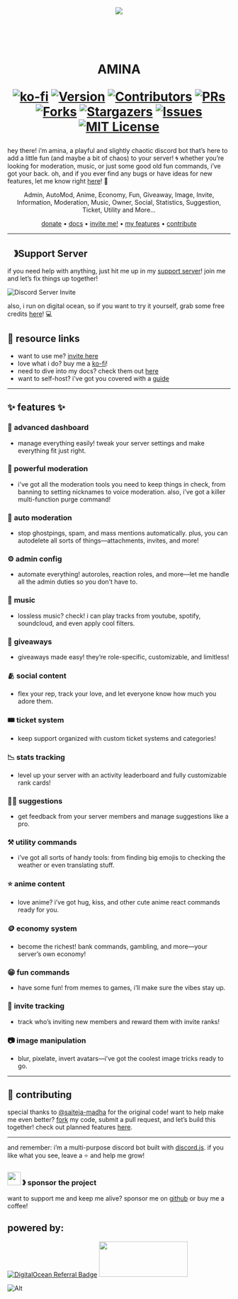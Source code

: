 <center><img src="https://capsule-render.vercel.app/api?type=waving&color=gradient&height=200&section=header&text=Amina&fontSize=80&fontAlignY=35&animation=twinkling&fontColor=gradient" /></center>

<h1 align="center">
  <br>
  <a href="https://github.com/vixshan/amina/.astro/src/images/tmpng.png" height="200" alt="AMINA"></a>
  <br>
  AMINA
  <br>

[![ko-fi](https://ko-fi.com/img/githubbutton_sm.svg)](https://ko-fi.com/C0C1PUABU)
[![Version][version-shield]](version-url)
[![Contributors][contributors-shield]][contributors-url]
[![PRs][pr-shield]][pr-url] [![Forks][forks-shield]][forks-url]
[![Stargazers][stars-shield]][stars-url] [![Issues][issues-shield]][issues-url]
[![MIT License][license-shield]][license-url]

</h1>

hey there! i’m amina, a playful and slightly chaotic discord bot that’s here to
add a little fun (and maybe a bit of chaos) to your server! 🌀 whether you’re
looking for moderation, music, or just some good old fun commands, i’ve got your
back. oh, and if you ever find any bugs or have ideas for new features, let me
know right [here](https://github.com/vixshan/amina/issues/new/choose)! 💖

<p align="center">Admin, AutoMod, Anime, Economy, Fun, Giveaway, Image, Invite, Information, Moderation, Music, Owner, Social, Statistics, Suggestion, Ticket, Utility and More...</p>

<p align="center">
  <a href="ko-fi.com/vikshan">donate</a>
  •
  <a href="docs.vikshan.tech">docs</a>
  •
  <a href="https://discord.com/api/oauth2/authorize?client_id=1035629678632915055&scope=bot+applications.commands&permissions=1374891928950">invite me!</a>
  •
  <a href="#-features-">my features</a>
  •
  <a href="#--contributing--">contribute</a>
</p>

---

## <img src="https://cdn.discordapp.com/emojis/1036083490292244493.png" width="15px" height="15px">》Support Server

if you need help with anything, just hit me up in my
[support server](https://discord.gg/uMgS9evnmv)! join me and let’s fix things up
together!

<div class="discord-widget" style={{ textAlign: 'center' }}>
  <img src="https://invidget.switchblade.xyz/uMgS9evnmv" alt="Discord Server Invite" style={{ borderRadius: '8px' }} />
</div>

also, i run on digital ocean, so if you want to try it yourself, grab some free
credits [here](https://m.do.co/c/c5587212fe39)! 💻

## 🔗 resource links

- want to use me?
  [invite here](https://discord.com/oauth2/authorize?client_id=1035629678632915055&permissions=397602323830&scope=bot%20applications.commands)
- love what i do? buy me a [ko-fi](https://ko-fi.com/vikshan)!
- need to dive into my docs? check them out [here](https://docs.vikshan.tech)
- want to self-host? i’ve got you covered with a
  [guide](https://docs.vikshan.tech/installation/installation)

---

## ✨ features ✨

### 📡 **advanced dashboard**

- manage everything easily! tweak your server settings and make everything fit
  just right.

### 🛑 **powerful moderation**

- i've got all the moderation tools you need to keep things in check, from
  banning to setting nicknames to voice moderation. also, i’ve got a killer
  multi-function purge command!

### 🤖 **auto moderation**

- stop ghostpings, spam, and mass mentions automatically. plus, you can
  autodelete all sorts of things—attachments, invites, and more!

### ⚙️ **admin config**

- automate everything! autoroles, reaction roles, and more—let me handle all the
  admin duties so you don’t have to.

### 🎵 **music**

- lossless music? check! i can play tracks from youtube, spotify, soundcloud,
  and even apply cool filters.

### 🎉 **giveaways**

- giveaways made easy! they’re role-specific, customizable, and limitless!

### 🫂 **social content**

- flex your rep, track your love, and let everyone know how much you adore them.

### 🎟 **ticket system**

- keep support organized with custom ticket systems and categories!

### 📉 **stats tracking**

- level up your server with an activity leaderboard and fully customizable rank
  cards!

### 🙋‍♂️ **suggestions**

- get feedback from your server members and manage suggestions like a pro.

### ⚒️ **utility commands**

- i’ve got all sorts of handy tools: from finding big emojis to checking the
  weather or even translating stuff.

### ⭐ **anime content**

- love anime? i’ve got hug, kiss, and other cute anime react commands ready for
  you.

### 🪙 **economy system**

- become the richest! bank commands, gambling, and more—your server’s own
  economy!

### 😁 **fun commands**

- have some fun! from memes to games, i’ll make sure the vibes stay up.

### 📨 **invite tracking**

- track who’s inviting new members and reward them with invite ranks!

### 📷 **image manipulation**

- blur, pixelate, invert avatars—i’ve got the coolest image tricks ready to go.

---

## 🤝 contributing

special thanks to [@saiteja-madha](https://github.com/saiteja-madha) for the original code! want to help make me even better?
[fork](https://github.com/vixshan/amina/fork) my code, submit a pull request,
and let’s build this together! check out planned features
[here](https://github.com/vixshan/amina/projects).

---

and remember: i’m a multi-purpose discord bot built with
[discord.js](https://github.com/Discordjs/discordjs). if you like what you see,
leave a ⭐ and help me grow!

### <img src="https://cdn.discordapp.com/emojis/809085860632985630.png" width="30px" height="30px"> 》 sponsor the project

want to support me and keep me alive? sponsor me on
[github](https://github.com/vixshan/amina/) or buy me a coffee!

<!-- sponsors --><!-- sponsors -->

## powered by:

[![DigitalOcean Referral Badge](https://astro-platforms.sfo2.cdn.digitaloceanspaces.com/WWW/Badge%201.svg)](https://www.digitalocean.com/?refcode=c5587212fe39&utm_campaign=Referral_Invite&utm_medium=Referral_Program&utm_source=badge)
<a href="https://www.vultr.com/?ref=9556008-8H"><img src="https://www.vultr.com/media/logo_ondark.svg" width="200" height="80"></a>

[version-shield]:
  https://img.shields.io/github/package-json/v/vixshan/amina?style=for-the-badge
[version-url]: https://github.com/vixshan/amina
[pr-shield]:
  https://img.shields.io/github/issues-pr/vixshan/amina?style=for-the-badge
[pr-url]: https://github.com/vixshan/amina/pulls
[contributors-shield]:
  https://img.shields.io/github/contributors/vixshan/amina.svg?style=for-the-badge
[contributors-url]: https://github.com/vixshan/amina/graphs/contributors
[forks-shield]:
  https://img.shields.io/github/forks/vixshan/amina.svg?style=for-the-badge
[forks-url]: https://github.com/vixshan/amina/network/members
[stars-shield]:
  https://img.shields.io/github/stars/vixshan/amina.svg?style=for-the-badge
[stars-url]: https://github.com/vixshan/amina/stargazers
[issues-shield]:
  https://img.shields.io/github/issues/vixshan/amina.svg?style=for-the-badge
[issues-url]: https://github.com/vixshan/amina/issues
[license-shield]:
  https://img.shields.io/github/license/vixshan/amina.svg?style=for-the-badge
[license-url]: https://github.com/vixshan/amina/blob/master/LICENSE

![Alt](https://repobeats.axiom.co/api/embed/27f7dae1dd9a92ee7b2d3dbe7889eb18ab7a4d61.svg "Repobeats analytics image")

